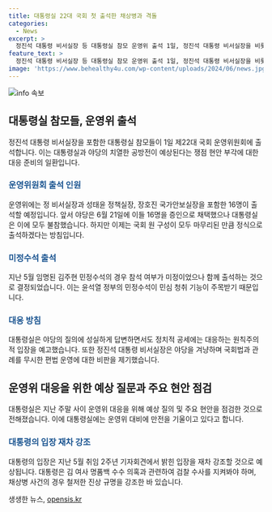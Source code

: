 ```yaml
---
title: 대통령실 22대 국회 첫 출석한 채상병과 격돌
categories:
  - News
excerpt: >
  정진석 대통령 비서실장 등 대통령실 참모 운영위 출석 1일, 정진석 대통령 비서실장을 비롯해 대통령실 참모들이 제22대 국회 운영위에 출석할 예정이다. 채상병 사건, 김건희 여사 의혹, 동해 유전 등의 야당의 질의와 대통령실의 대응에 관심이 쏠린다. 대통령실은 야당의 질의에 성실하게 답변할 것이라면서도 지나친 정치적 공세에는 원칙적으로 대응할 것을 밝혔다. 출석자는 16명으로, 지난 6월에는 불참한 바 있었으나 이제는 국회 원구성이 완료돼 출석할 예정이다. 22대 국회에서 대통령실 참모들과 야당 의원들이 처음으로 공식 대면하게 될 것으로, 강한 공세가 예상된다.
feature_text: >
  정진석 대통령 비서실장 등 대통령실 참모 운영위 출석 1일, 정진석 대통령 비서실장을 비롯해 대통령실 참모들이 제22대 국회 운영위에 출석할 예정이다. 채상병 사건, 김건희 여사 의혹, 동해 유전 등의 야당의 질의와 대통령실의 대응에 관심이 쏠린다. 대통령실은 야당의 질의에 성실하게 답변할 것이라면서도 지나친 정치적 공세에는 원칙적으로 대응할 것을 밝혔다. 출석자는 16명으로, 지난 6월에는 불참한 바 있었으나 이제는 국회 원구성이 완료돼 출석할 예정이다. 22대 국회에서 대통령실 참모들과 야당 의원들이 처음으로 공식 대면하게 될 것으로, 강한 공세가 예상된다.
image: 'https://www.behealthy4u.com/wp-content/uploads/2024/06/news.jpg'
---
```


<p><img src="https://www.behealthy4u.com/wp-content/uploads/2024/06/news.jpg" alt="info 속보" /></p>

<h2 data-ke-size="size26">대통령실 참모들, 운영위 출석</h2>

<p data-ke-size="size16">정진석 대통령 비서실장을 포함한 대통령실 참모들이 1일 제22대 국회 운영위원회에 출석합니다. 이는 대통령실과 야당의 치열한 공방전이 예상된다는 쟁점 현안 부각에 대한 대응 준비의 일환입니다.</p>

<h3><b><span style="color: #1a5490;">운영위원회 출석 인원</span></b></h3>

<p data-ke-size="size16">운영위에는 정 비서실장과 성태윤 정책실장, 장호진 국가안보실장을 포함한 16명이 출석할 예정입니다. 앞서 야당은 6월 21일에 이들 16명을 증인으로 채택했으나 대통령실은 이에 모두 불참했습니다. 하지만 이제는 국회 원 구성이 모두 마무리된 만큼 정식으로 출석하겠다는 방침입니다.</p>

<h3><b><span style="color: #1a5490;">미정수석 출석</span></b></h3>

<p data-ke-size="size16">지난 5월 임명된 김주현 민정수석의 경우 참석 여부가 미정이었으나 함께 출석하는 것으로 결정되었습니다. 이는 윤석열 정부의 민정수석이 민심 청취 기능이 주목받기 때문입니다.</p>

<h3><b><span style="color: #1a5490;">대응 방침</span></b></h3>

<p data-ke-size="size16">대통령실은 야당의 질의에 성실하게 답변하면서도 정치적 공세에는 대응하는 원칙주의적 입장을 예고했습니다. 또한 정진석 대통령 비서실장은 야당을 겨냥하며 국회법과 관례를 무시한 편법 운영에 대한 비판을 제기했습니다.</p>

<h2 data-ke-size="size26">운영위 대응을 위한 예상 질문과 주요 현안 점검</h2>

<p data-ke-size="size16">대통령실은 지난 주말 사이 운영위 대응을 위해 예상 질의 및 주요 현안을 점검한 것으로 전해졌습니다. 이에 대통령실에는 운영위 대비에 만전을 기울이고 있다고 합니다.</p>

<h3><b><span style="color: #1a5490;">대통령의 입장 재차 강조</span></b></h3>

<p data-ke-size="size16">대통령의 입장은 지난 5월 취임 2주년 기자회견에서 밝힌 입장을 재차 강조할 것으로 예상됩니다. 대통령은 김 여사 명품백 수수 의혹과 관련하여 검찰 수사를 지켜봐야 하며, 채상병 사건의 경우 철저한 진상 규명을 강조한 바 있습니다.</p>
생생한 뉴스, <a href="https://opensis.kr" rel="dofollow">opensis.kr</a>


